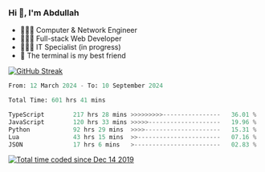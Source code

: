 <h3>Hi 👋, I'm Abdullah</h3>

- 👷🏼‍♂️ Computer & Network Engineer
- 👨🏻‍💻 Full-stack Web Developer
- 👨🏻‍💻 IT Specialist (in progress)
- 🖤 The terminal is my best friend

[![GitHub Streak](https://streak-stats.demolab.com?user=al3bad&theme=transparent&date_format=j%20M%5B%20Y%5D)](https://git.io/streak-stats)

<!--START_SECTION:waka-->

```python
From: 12 March 2024 - To: 10 September 2024

Total Time: 601 hrs 41 mins

TypeScript        217 hrs 28 mins >>>>>>>>>----------------   36.01 %
JavaScript        120 hrs 33 mins >>>>>--------------------   19.96 %
Python            92 hrs 29 mins  >>>>---------------------   15.31 %
Lua               43 hrs 15 mins  >>-----------------------   07.16 %
JSON              17 hrs 6 mins   >------------------------   02.83 %
```

<!--END_SECTION:waka-->

<p>
  <a href="https://wakatime.com/@ce2a2aac-0d6b-4d65-b864-8a4bcaf12967"><img src="https://wakatime.com/badge/user/ce2a2aac-0d6b-4d65-b864-8a4bcaf12967.svg" alt="Total time coded since Dec 14 2019" /></a>
</p>
